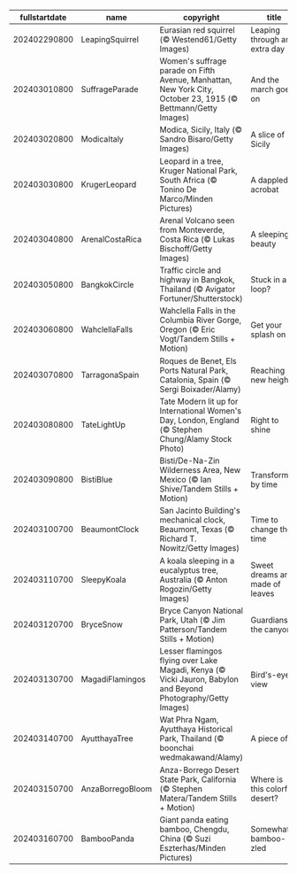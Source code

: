 |fullstartdate|name|copyright|title|image|
|--|--|--|--|--|
202402290800|LeapingSquirrel|Eurasian red squirrel (© Westend61/Getty Images)|Leaping through an extra day|![](/en-US/2024/03/202402290800LeapingSquirrel.jpg)|
202403010800|SuffrageParade|Women's suffrage parade on Fifth Avenue, Manhattan, New York City, October 23, 1915 (© Bettmann/Getty Images)|And the march goes on|![](/en-US/2024/03/202403010800SuffrageParade.jpg)|
202403020800|ModicaItaly|Modica, Sicily, Italy (© Sandro Bisaro/Getty Images)|A slice of Sicily|![](/en-US/2024/03/202403020800ModicaItaly.jpg)|
202403030800|KrugerLeopard|Leopard in a tree, Kruger National Park, South Africa (© Tonino De Marco/Minden Pictures)|A dappled acrobat|![](/en-US/2024/03/202403030800KrugerLeopard.jpg)|
202403040800|ArenalCostaRica|Arenal Volcano seen from Monteverde, Costa Rica (© Lukas Bischoff/Getty Images)|A sleeping beauty|![](/en-US/2024/03/202403040800ArenalCostaRica.jpg)|
202403050800|BangkokCircle|Traffic circle and highway in Bangkok, Thailand (© Avigator Fortuner/Shutterstock)|Stuck in a loop?|![](/en-US/2024/03/202403050800BangkokCircle.jpg)|
202403060800|WahclellaFalls|Wahclella Falls in the Columbia River Gorge, Oregon (© Eric Vogt/Tandem Stills + Motion)|Get your splash on|![](/en-US/2024/03/202403060800WahclellaFalls.jpg)|
202403070800|TarragonaSpain|Roques de Benet, Els Ports Natural Park, Catalonia, Spain (© Sergi Boixader/Alamy)|Reaching new heights|![](/en-US/2024/03/202403070800TarragonaSpain.jpg)|
202403080800|TateLightUp|Tate Modern lit up for International Women's Day, London, England (© Stephen Chung/Alamy Stock Photo)|Right to shine|![](/en-US/2024/03/202403080800TateLightUp.jpg)|
202403090800|BistiBlue|Bisti/De-Na-Zin Wilderness Area, New Mexico (© Ian Shive/Tandem Stills + Motion)|Transformed by time|![](/en-US/2024/03/202403090800BistiBlue.jpg)|
202403100700|BeaumontClock|San Jacinto Building's mechanical clock, Beaumont, Texas (© Richard T. Nowitz/Getty Images)|Time to change the time|![](/en-US/2024/03/202403100700BeaumontClock.jpg)|
202403110700|SleepyKoala|A koala sleeping in a eucalyptus tree, Australia (© Anton Rogozin/Getty Images)|Sweet dreams are made of leaves|![](/en-US/2024/03/202403110700SleepyKoala.jpg)|
202403120700|BryceSnow|Bryce Canyon National Park, Utah (© Jim Patterson/Tandem Stills + Motion)|Guardians of the canyon|![](/en-US/2024/03/202403120700BryceSnow.jpg)|
202403130700|MagadiFlamingos|Lesser flamingos flying over Lake Magadi, Kenya (© Vicki Jauron, Babylon and Beyond Photography/Getty Images)|Bird's-eye view|![](/en-US/2024/03/202403130700MagadiFlamingos.jpg)|
202403140700|AyutthayaTree|Wat Phra Ngam, Ayutthaya Historical Park, Thailand (© boonchai wedmakawand/Alamy)|A piece of pi|![](/en-US/2024/03/202403140700AyutthayaTree.jpg)|
202403150700|AnzaBorregoBloom|Anza-Borrego Desert State Park, California (© Stephen Matera/Tandem Stills + Motion)|Where is this colorful desert?|![](/en-US/2024/03/202403150700AnzaBorregoBloom.jpg)|
202403160700|BambooPanda|Giant panda eating bamboo, Chengdu, China (© Suzi Eszterhas/Minden Pictures)|Somewhat bamboo-zled|![](/en-US/2024/03/202403160700BambooPanda.jpg)|
